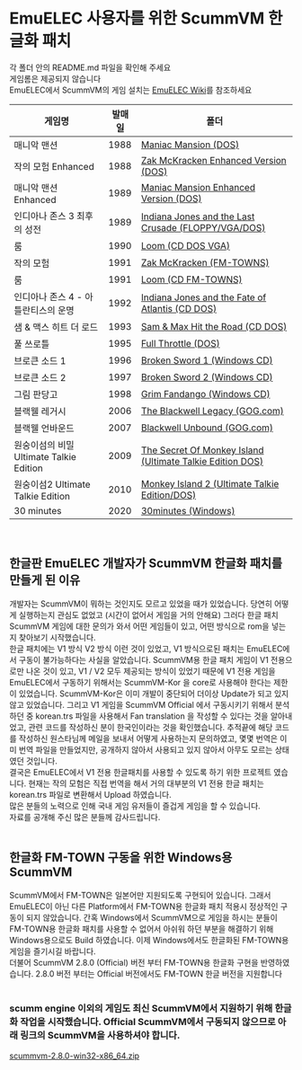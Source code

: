 # EmuELEC 사용자를 위한 ScummVM 한글화 패치

각 폴더 안의 README.md 파일을 확인해 주세요</br>
게임롬은 제공되지 않습니다</br>
EmuELEC에서 ScummVM의 게임 설치는 [EmuELEC Wiki](https://github.com/british-choi/EmuELEC/wiki/ScummVM-%EA%B2%8C%EC%9E%84-%EC%84%A4%EC%B9%98)를 참조하세요

|게임명|발매일|폴더|
|--|--|--|
|매니악 맨션|1988|[Maniac Mansion (DOS)](https://github.com/british-choi/ScummVM-Kor-Trs/tree/master/Maniac%20Mansion%20(DOS))|
|작의 모험 Enhanced|1988|[Zak McKracken Enhanced Version (DOS)](https://github.com/british-choi/ScummVM-Kor-Trs/tree/master/Zak%20McKracken%20Enhanced%20Version%20(DOS))|
|매니악 맨션 Enhanced|1989|[Maniac Mansion Enhanced Version (DOS)](https://github.com/british-choi/ScummVM-Kor-Trs/tree/master/Maniac%20Mansion%20Enhanced%20Version%20(DOS))|
|인디아나 존스 3 최후의 성전|1989|[Indiana Jones and the Last Crusade (FLOPPY/VGA/DOS)](https://github.com/british-choi/ScummVM-Kor-Trs/tree/master/Indiana%20Jones%20and%20the%20Last%20Crusade%20(Floppy%20DOS%20VGA))|
|룸|1990|[Loom (CD DOS VGA)](https://github.com/british-choi/ScummVM-Kor-Trs/tree/master/Loom%20(CD%20DOS%20VGA))|
|작의 모험|1991|[Zak McKracken (FM-TOWNS)](https://github.com/british-choi/ScummVM-Kor-Trs/tree/master/Zak%20McKracken%20(FM-Town))|
|룸|1991|[Loom (CD FM-TOWNS)](https://github.com/british-choi/ScummVM-Kor-Trs/tree/master/Loom%20(CD%20FM-TOWNS))|
|인디아나 존스 4 - 아틀란티스의 운명|1992|[Indiana Jones and the Fate of Atlantis (CD DOS)](Indiana%20Jones%20and%20the%20Fate%20of%20Atlantis%20(CD%20DOS))|
|샘 & 맥스 히트 더 로드|1993|[Sam & Max Hit the Road (CD DOS)](https://github.com/british-choi/ScummVM-Kor-Trs/tree/master/Sam%20%26%20Max%20Hit%20the%20Road%20(CD%20DOS))|
|풀 쓰로틀|1995|[Full Throttle (DOS)](https://github.com/british-choi/ScummVM-Kor-Trs/tree/master/Full%20Throttle%20(DOS))|
|브로큰 소드 1|1996|[Broken Sword 1 (Windows CD)](https://github.com/british-choi/ScummVM-Kor-Trs/tree/master/Broken%20Sword%201%20(Windows%20CD))|
|브로큰 소드 2|1997|[Broken Sword 2 (Windows CD)](https://github.com/british-choi/ScummVM-Kor-Trs/tree/master/Broken%20Sword%202%20(Windows%20CD))|
|그림 판당고|1998|[Grim Fandango (Windows CD)](https://github.com/british-choi/ScummVM-Kor-Trs/tree/master/Grim%20Fandango%20(Windows%20CD))|
|블랙웰 레거시|2006|[The Blackwell Legacy (GOG.com)](https://github.com/british-choi/ScummVM-Kor-Trs/tree/master/The%20Blackwell%20Legacy%20(GOG.com))|
|블랙웰 언바운드|2007|[Blackwell Unbound (GOG.com)](https://github.com/british-choi/ScummVM-Kor-Trs/tree/master/Blackwell%20Unbound%20(GOG.com))|
|원숭이섬의 비밀 Ultimate Talkie Edition|2009|[The Secret Of Monkey Island (Ultimate Talkie Edition DOS)](https://github.com/british-choi/ScummVM-Kor-Trs/tree/master/The%20Secret%20Of%20Monkey%20Island%20(Ultimate%20Talkie%20Edition%20DOS))|
|원숭이섬2 Ultimate Talkie Edition|2010|[Monkey Island 2 (Ultimate Talkie Edition/DOS)](https://github.com/british-choi/ScummVM-Kor-Trs/tree/master/Monkey%20Island%202%20(Ultimate%20Talkie%20Edition%20DOS))|
|30 minutes|2020|[30minutes (Windows)](https://github.com/british-choi/ScummVM-Kor-Trs/tree/master/30minutes%20(Windows))|
<br>

## 한글판 EmuELEC 개발자가 ScummVM 한글화 패치를 만들게 된 이유

개발자는 ScummVM이 뭐하는 것인지도 모르고 있었을 때가 있었습니다. 당연히 어떻게 실행하는지 관심도 없었고 (시간이 없어서 게임을 거의 안해요) 그러다 한글 패치 ScummVM 게임에 대한 문의가 와서 어떤 게임들이 있고, 어떤 방식으로 rom을 넣는 지 찾아보기 시작했습니다.<br>
한글 패치에는 V1 방식 V2 방식 이런 것이 있었고, V1 방식으로된 패치는 EmuELEC에서 구동이 불가능하다는 사실을 알았습니다. ScummVM용 한글 패치 게임이 V1 전용으로만 나온 것이 있고, V1 / V2 모두 제공되는 방식이 있었기 때문에 V1 전용 게임을 EmuELEC에서 구동하기 위해서는 ScummVM-Kor 을 core로 사용해야 한다는 제한이 있었습니다. ScummVM-Kor은 이미 개발이 중단되어 더이상 Update가 되고 있지 않고 있었습니다. 그리고 V1 게임을 ScummVM Official 에서 구동시키기 위해서 분석하던 중 korean.trs 파일을 사용해서 Fan translation 을 작성할 수 있다는 것을 알아내었고, 관련 코드를 작성하신 분이 한국인이라는 것을 확인했습니다. 추적끝에 해당 코드를 작성하신 원스타님께 메일을 보내서 어떻게 사용하는지 문의하였고, 몇몇 번역은 이미 번역 파일을 만들었지만, 공개하지 않아서 사용되고 있지 않아서 아무도 모르는 상태였던 것입니다.<br>
결국은 EmuELEC에서 V1 전용 한글패치를 사용할 수 있도록 하기 위한 프로젝트 였습니다. 현재는 작의 모험은 직접 번역을 해서 거의 대부분의 V1 전용 한글 패치는 korean.trs 파일로 변환해서 Upload 하였습니다.<br>
많은 분들의 노력으로 인해 국내 게임 유저들이 즐겁게 게임을 할 수 있습니다.<br>
자료를 공개해 주신 많은 분들께 감사드립니다.<br>
<br>
## 한글화 FM-TOWN 구동을 위한 Windows용 ScummVM 
ScummVM에서 FM-TOWN은 일본어만 지원되도록 구현되어 있습니다. 그래서 EmuELEC이 아닌 다른 Platform에서 FM-TOWN용 한글화 패치 적용시 정상적인 구동이 되지 않았습니다. 간혹 Windows에서 ScummVM으로 게임을 하시는 분들이 FM-TOWN용 한글화 패치를 사용할 수 없어서 아쉬워 하던 부분을 해결하기 위해 Windows용으로도 Build 하였습니다. 이제 Windows에서도 한글화된 FM-TOWN용 게임을 즐기시길 바랍니다.<br>
더불어 ScummVM 2.8.0 (Official) 버전 부터 FM-TOWN용 한글화 구현을 반영하였습니다. 2.8.0 버전 부터는 Official 버전에서도 FM-TOWN 한글 버전을 지원합니다<br>
<br>
### scumm engine 이외의 게임도 최신 ScummVM에서 지원하기 위해 한글화 작업을 시작했습니다. Official ScummVM에서 구동되지 않으므로 아래 링크의 ScummVM을 사용하셔야 합니다.
[scummvm-2.8.0-win32-x86_64.zip](https://github.com/british-choi/ScummVM-Kor-Trs/blob/master/scummvm-2.8.0-win32-x86_64.zip)
